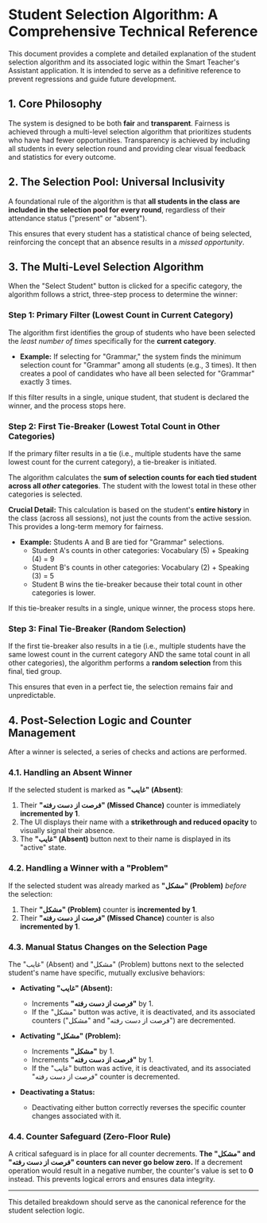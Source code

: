 # Student Selection Algorithm: A Comprehensive Technical Reference

This document provides a complete and detailed explanation of the student selection algorithm and its associated logic within the Smart Teacher's Assistant application. It is intended to serve as a definitive reference to prevent regressions and guide future development.

## 1. Core Philosophy

The system is designed to be both **fair** and **transparent**. Fairness is achieved through a multi-level selection algorithm that prioritizes students who have had fewer opportunities. Transparency is achieved by including all students in every selection round and providing clear visual feedback and statistics for every outcome.

## 2. The Selection Pool: Universal Inclusivity

A foundational rule of the algorithm is that **all students in the class are included in the selection pool for every round**, regardless of their attendance status ("present" or "absent").

This ensures that every student has a statistical chance of being selected, reinforcing the concept that an absence results in a *missed opportunity*.

## 3. The Multi-Level Selection Algorithm

When the "Select Student" button is clicked for a specific category, the algorithm follows a strict, three-step process to determine the winner:

### Step 1: Primary Filter (Lowest Count in Current Category)
The algorithm first identifies the group of students who have been selected the *least number of times* specifically for the **current category**.

*   **Example:** If selecting for "Grammar," the system finds the minimum selection count for "Grammar" among all students (e.g., 3 times). It then creates a pool of candidates who have all been selected for "Grammar" exactly 3 times.

If this filter results in a single, unique student, that student is declared the winner, and the process stops here.

### Step 2: First Tie-Breaker (Lowest Total Count in Other Categories)
If the primary filter results in a tie (i.e., multiple students have the same lowest count for the current category), a tie-breaker is initiated.

The algorithm calculates the **sum of selection counts for each tied student across all *other* categories**. The student with the lowest total in these other categories is selected.

**Crucial Detail:** This calculation is based on the student's **entire history** in the class (across all sessions), not just the counts from the active session. This provides a long-term memory for fairness.

*   **Example:** Students A and B are tied for "Grammar" selections.
    *   Student A's counts in other categories: Vocabulary (5) + Speaking (4) = 9
    *   Student B's counts in other categories: Vocabulary (2) + Speaking (3) = 5
    *   Student B wins the tie-breaker because their total count in other categories is lower.

If this tie-breaker results in a single, unique winner, the process stops here.

### Step 3: Final Tie-Breaker (Random Selection)
If the first tie-breaker also results in a tie (i.e., multiple students have the same lowest count in the current category AND the same total count in all other categories), the algorithm performs a **random selection** from this final, tied group.

This ensures that even in a perfect tie, the selection remains fair and unpredictable.

## 4. Post-Selection Logic and Counter Management

After a winner is selected, a series of checks and actions are performed.

### 4.1. Handling an Absent Winner
If the selected student is marked as **"غایب" (Absent)**:
1.  Their **"فرصت از دست رفته" (Missed Chance)** counter is immediately **incremented by 1**.
2.  The UI displays their name with a **strikethrough and reduced opacity** to visually signal their absence.
3.  The **"غایب" (Absent)** button next to their name is displayed in its "active" state.

### 4.2. Handling a Winner with a "Problem"
If the selected student was already marked as **"مشکل" (Problem)** *before* the selection:
1.  Their **"مشکل" (Problem)** counter is **incremented by 1**.
2.  Their **"فرصت از دست رفته" (Missed Chance)** counter is also **incremented by 1**.

### 4.3. Manual Status Changes on the Selection Page
The "غایب" (Absent) and "مشکل" (Problem) buttons next to the selected student's name have specific, mutually exclusive behaviors:

*   **Activating "غایب" (Absent):**
    *   Increments **"فرصت از دست رفته"** by 1.
    *   If the "مشکل" button was active, it is deactivated, and its associated counters ("مشکل" and "فرصت از دست رفته") are decremented.

*   **Activating "مشکل" (Problem):**
    *   Increments **"مشکل"** by 1.
    *   Increments **"فرصت از دست رفته"** by 1.
    *   If the "غایب" button was active, it is deactivated, and its associated "فرصت از دست رفته" counter is decremented.

*   **Deactivating a Status:**
    *   Deactivating either button correctly reverses the specific counter changes associated with it.

### 4.4. Counter Safeguard (Zero-Floor Rule)
A critical safeguard is in place for all counter decrements. **The "مشکل" and "فرصت از دست رفته" counters can never go below zero.** If a decrement operation would result in a negative number, the counter's value is set to **0** instead. This prevents logical errors and ensures data integrity.

---

This detailed breakdown should serve as the canonical reference for the student selection logic.